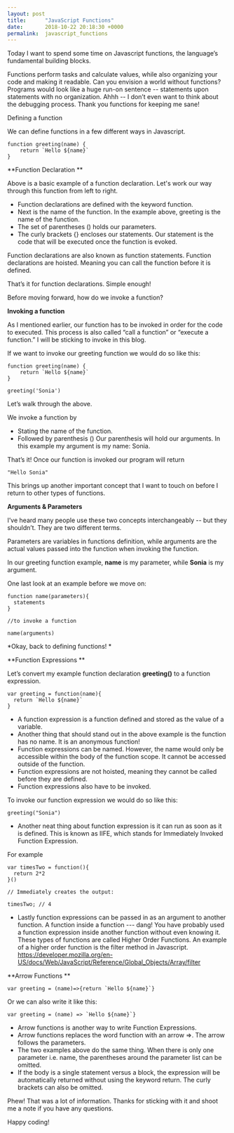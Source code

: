 ```yaml
---
layout: post
title:      "JavaScript Functions"
date:       2018-10-22 20:18:30 +0000
permalink:  javascript_functions
---
```



Today I want to spend some time on Javascript functions, the language’s fundamental building blocks. 

Functions perform tasks and calculate values, while also organizing your code and making it readable. Can you envision a world without functions? Programs would look like a huge run-on sentence -- statements upon statements with no organization. Ahhh -- I don’t even want to think about the debugging process. Thank you functions for keeping me sane! 

Defining a function 

We can define functions in a few different ways in Javascript. 

```
function greeting(name) {
	return `Hello ${name}`
}
```

**Function Declaration **

Above is a basic example of a function declaration. Let's work our way through this function from left to right. 

* Function declarations are defined with the keyword function.  
* Next is the name of the function. In the example above, greeting is the name of the function. 
* The set of parentheses () holds our parameters.
* The curly brackets {} encloses our statements. Our statement is the code that will be executed once the function is evoked. 

Function declarations are also known as function statements. Function declarations are hoisted. Meaning you can call the function before it is defined. 

That’s it for function declarations. Simple enough!

Before moving forward, how do we invoke a function? 

**Invoking a function**

As I mentioned earlier, our function has to be invoked in order for the code to executed. This process is also called “call a function” or “execute a function.” I will be sticking to invoke in this blog. 

If we want to invoke our greeting function we would do so like this:

```
function greeting(name) {
	return `Hello ${name}`
}

greeting('Sonia')

```



Let’s walk through the above. 

We invoke a function by 
* Stating the name of the function.
* Followed by parenthesis () Our parenthesis will hold our arguments. In this example my argument is my name: Sonia. 

That’s it! Once our function is invoked our program will return 

```
"Hello Sonia"
```

This brings up another important concept that I want to touch on before I return to other types of functions. 



**Arguments & Parameters**
 
I’ve heard many people use these two concepts interchangeably -- but they shouldn’t. They are two different terms.  

Parameters are variables in functions definition, while arguments are the actual values passed into the function when invoking the function.

In our greeting function example, **name** is my parameter, while **Sonia** is my argument. 

One last look at an example before we move on:

```
function name(parameters){
  statements
}

//to invoke a function

name(arguments)
```



*Okay, back to defining functions! *




**Function Expressions **

Let’s convert my example function declaration **greeting()** to a function expression. 

```
var greeting = function(name){
  return `Hello ${name}`
}	
```


* A function expression is a function defined and stored as the value of a variable. 
* Another thing that should stand out in the above example is the function has no name. It is an anonymous function! 
* Function expressions can be named. However, the name would only be accessible within the body of the function scope. It cannot be accessed outside of the function. 
* Function expressions are not hoisted, meaning they cannot be called before they are defined. 
* Function expressions also have to be invoked. 

To invoke our function expression we would do so like this:
```
greeting("Sonia")
```


* Another neat thing about function expression is it can run as soon as it is defined. This is known as IIFE, which stands for Immediately Invoked Function Expression. 

For example 
```
var timesTwo = function(){
  return 2*2
}()

// Immediately creates the output: 

timesTwo; // 4
```


* Lastly function expressions can be passed in as an argument to another function. A function inside a function --- dang! You have probably used a function expression inside another function without even knowing it. These types of functions are called Higher Order Functions. An example of a higher order function is the filter method in Javascript. https://developer.mozilla.org/en-US/docs/Web/JavaScript/Reference/Global_Objects/Array/filter




**Arrow Functions **

```
var greeting = (name)=>{return `Hello ${name}`}
```

Or we can also write it like this: 
```
var greeting = (name) => `Hello ${name}`}
```



* Arrow functions is another way to write Function Expressions.
* Arrow functions replaces the word function with an arrow =>. The arrow follows the parameters. 
* The two examples above do the same thing. When there is only one parameter i.e. name, the parentheses around the parameter list can be omitted.  
* If the body is a single statement versus a block, the expression will be automatically returned without using the keyword return. The curly brackets can also be omitted. 


Phew! That was a lot of information. Thanks for sticking with it and shoot me a note if you have any questions. 

Happy coding! 
